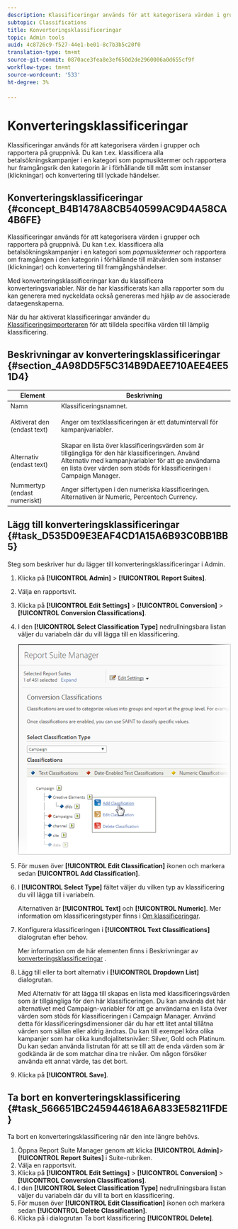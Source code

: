 ```yaml
---
description: Klassificeringar används för att kategorisera värden i grupper och rapportera på gruppnivå. Du kan t.ex. klassificera alla betalsökningskampanjer i en kategori som popmusiktermer och rapportera hur framgångsrik den kategorin är i förhållande till mått som instanser (klickningar) och konvertering till lyckade händelser.
subtopic: Classifications
title: Konverteringsklassificeringar
topic: Admin tools
uuid: 4c8726c9-f527-44e1-be01-8c7b3b5c20f0
translation-type: tm+mt
source-git-commit: 0870ace3fea8e3ef650d2de2960006a0d655cf9f
workflow-type: tm+mt
source-wordcount: '533'
ht-degree: 3%

---
```



# Konverteringsklassificeringar

Klassificeringar används för att kategorisera värden i grupper och rapportera på gruppnivå. Du kan t.ex. klassificera alla betalsökningskampanjer i en kategori som popmusiktermer och rapportera hur framgångsrik den kategorin är i förhållande till mått som instanser (klickningar) och konvertering till lyckade händelser.

## Konverteringsklassificeringar {#concept_B4B1478A8CB540599AC9D4A58CA4B6FE}

Klassificeringar används för att kategorisera värden i grupper och rapportera på gruppnivå. Du kan t.ex. klassificera alla betalsökningskampanjer i en kategori som *popmusiktermer* och rapportera om framgången i den kategorin i förhållande till mätvärden som instanser (klickningar) och konvertering till framgångshändelser.

Med konverteringsklassificeringar kan du klassificera konverteringsvariabler. När de har klassificerats kan alla rapporter som du kan generera med nyckeldata också genereras med hjälp av de associerade dataegenskaperna.

När du har aktiverat klassificeringar använder du [Klassificeringsimporteraren](/help/components/classifications/importer/c-working-with-saint.md) för att tilldela specifika värden till lämplig klassificering.

## Beskrivningar av konverteringsklassificeringar {#section_4A98DD5F5C314B9DAEE710AEE4EE51D4}

<table id="table_0B72C485467348E2A34BF913441F4AF5"> 
 <thead> 
  <tr> 
   <th colname="col1" class="entry"> Element </th> 
   <th colname="col2" class="entry"> Beskrivning </th> 
  </tr> 
 </thead>
 <tbody> 
  <tr> 
   <td colname="col1"> <span class="wintitle"> Namn</span> </td> 
   <td colname="col2"> Klassificeringsnamnet. </td> 
  </tr> 
  <tr> 
   <td colname="col1"> <span class="wintitle"> Aktiverat den (endast text)</span> </td> 
   <td colname="col2"> <p>Anger om textklassificeringen är ett datumintervall för kampanjvariabler. </p> </td> 
  </tr> 
  <tr> 
   <td colname="col1"> <span class="wintitle"> Alternativ (endast text)</span> </td> 
   <td colname="col2">Skapar en lista över klassificeringsvärden som är tillgängliga för den här klassificeringen. Använd <span class="wintitle"> Alternativ</span> med kampanjvariabler för att ge användarna en lista över värden som stöds för klassificeringen i <span class="wintitle"> Campaign Manager</span>. </td> 
  </tr> 
  <tr> 
   <td colname="col1"> <span class="wintitle"> Nummertyp (endast numeriskt)</span> </td> 
   <td colname="col2">Anger siffertypen i den numeriska klassificeringen. Alternativen är <span class="wintitle"> Numeric</span>, <span class="wintitle"> Percent</span>och <span class="wintitle"> Currency</span>. </td> 
  </tr> 
 </tbody> 
</table>

## Lägg till konverteringsklassificeringar {#task_D535D09E3EAF4CD1A15A6B93C0BB1BB5}

<!-- 

t_classification_conversion.xml

 -->

Steg som beskriver hur du lägger till konverteringsklassificeringar i Admin.

1. Klicka på **[!UICONTROL Admin]** > **[!UICONTROL Report Suites]**.
1. Välja en rapportsvit.
1. Klicka på **[!UICONTROL Edit Settings]** > **[!UICONTROL Conversion]** > **[!UICONTROL Conversion Classifications]**.
1. I den **[!UICONTROL Select Classification Type]** nedrullningsbara listan väljer du variabeln där du vill lägga till en klassificering.

   ![Steginformation](assets/sub_class_create.png)

1. För musen över **[!UICONTROL Edit Classification]** ikonen och markera sedan **[!UICONTROL Add Classification]**.
1. I **[!UICONTROL Select Type]** fältet väljer du vilken typ av klassificering du vill lägga till i variabeln.

   Alternativen är **[!UICONTROL Text]** och **[!UICONTROL Numeric]**. Mer information om klassificeringstyper finns i [Om klassificeringar](/help/components/classifications/c-classifications.md).
1. Konfigurera klassificeringen i **[!UICONTROL Text Classifications]** dialogrutan efter behov.

   Mer information om de här elementen finns i Beskrivningar av [konverteringsklassificeringar](/help/components/classifications/conversion-classifications.md#section_4A98DD5F5C314B9DAEE710AEE4EE51D4) .

1. Lägg till eller ta bort alternativ i **[!UICONTROL Dropdown List]** dialogrutan.

   Med Alternativ för att lägga till skapas en lista med klassificeringsvärden som är tillgängliga för den här klassificeringen. Du kan använda det här alternativet med Campaign-variabler för att ge användarna en lista över värden som stöds för klassificeringen i Campaign Manager. Använd detta för klassificeringsdimensioner där du har ett litet antal tillåtna värden som sällan eller aldrig ändras. Du kan till exempel köra olika kampanjer som har olika kundlojalitetsnivåer: Silver, Gold och Platinum. Du kan sedan använda listrutan för att se till att de enda värden som är godkända är de som matchar dina tre nivåer. Om någon försöker använda ett annat värde, tas det bort.
1. Klicka på **[!UICONTROL Save]**.

## Ta bort en konverteringsklassificering {#task_566651BC245944618A6A833E58211FDE}

<!-- 

t_classification_delete_conversion.xml

 -->

Ta bort en konverteringsklassificering när den inte längre behövs.

1. Öppna Report Suite Manager genom att klicka **[!UICONTROL Admin]**> **[!UICONTROL Report Suites]** i Suite-rubriken.
1. Välja en rapportsvit.
1. Klicka på **[!UICONTROL Edit Settings]** > **[!UICONTROL Conversion]** > **[!UICONTROL Conversion Classifications]**.
1. I den **[!UICONTROL Select Classification Type]** nedrullningsbara listan väljer du variabeln där du vill ta bort en klassificering.
1. För musen över **[!UICONTROL Edit Classification]** ikonen och markera sedan **[!UICONTROL Delete Classification]**.
1. Klicka på i dialogrutan Ta bort klassificering **[!UICONTROL Delete]**.
